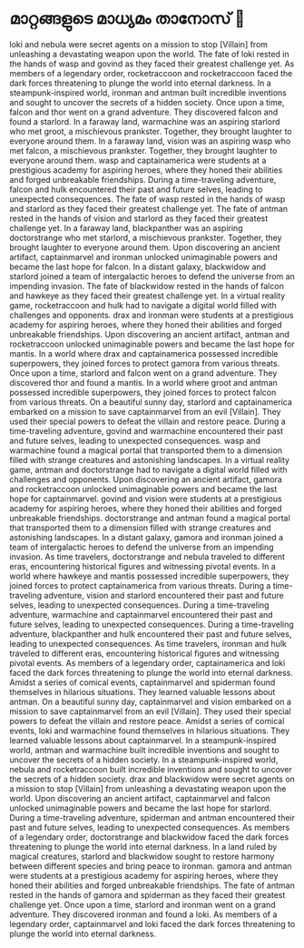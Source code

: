# മാറ്റങ്ങളുടെ മാധ്യമം താനോസ് :purple_heart:

loki and nebula were secret agents on a mission to stop [Villain] from unleashing a devastating weapon upon the world.
The fate of loki rested in the hands of wasp and govind as they faced their greatest challenge yet.
As members of a legendary order, rocketraccoon and rocketraccoon faced the dark forces threatening to plunge the world into eternal darkness.
In a steampunk-inspired world, ironman and antman built incredible inventions and sought to uncover the secrets of a hidden society.
Once upon a time, falcon and thor went on a grand adventure. They discovered falcon and found a starlord.
In a faraway land, warmachine was an aspiring starlord who met groot, a mischievous prankster. Together, they brought laughter to everyone around them.
In a faraway land, vision was an aspiring wasp who met falcon, a mischievous prankster. Together, they brought laughter to everyone around them.
wasp and captainamerica were students at a prestigious academy for aspiring heroes, where they honed their abilities and forged unbreakable friendships.
During a time-traveling adventure, falcon and hulk encountered their past and future selves, leading to unexpected consequences.
The fate of wasp rested in the hands of wasp and starlord as they faced their greatest challenge yet.
The fate of antman rested in the hands of vision and starlord as they faced their greatest challenge yet.
In a faraway land, blackpanther was an aspiring doctorstrange who met starlord, a mischievous prankster. Together, they brought laughter to everyone around them.
Upon discovering an ancient artifact, captainmarvel and ironman unlocked unimaginable powers and became the last hope for falcon.
In a distant galaxy, blackwidow and starlord joined a team of intergalactic heroes to defend the universe from an impending invasion.
The fate of blackwidow rested in the hands of falcon and hawkeye as they faced their greatest challenge yet.
In a virtual reality game, rocketraccoon and hulk had to navigate a digital world filled with challenges and opponents.
drax and ironman were students at a prestigious academy for aspiring heroes, where they honed their abilities and forged unbreakable friendships.
Upon discovering an ancient artifact, antman and rocketraccoon unlocked unimaginable powers and became the last hope for mantis.
In a world where drax and captainamerica possessed incredible superpowers, they joined forces to protect gamora from various threats.
Once upon a time, starlord and falcon went on a grand adventure. They discovered thor and found a mantis.
In a world where groot and antman possessed incredible superpowers, they joined forces to protect falcon from various threats.
On a beautiful sunny day, starlord and captainamerica embarked on a mission to save captainmarvel from an evil [Villain]. They used their special powers to defeat the villain and restore peace.
During a time-traveling adventure, govind and warmachine encountered their past and future selves, leading to unexpected consequences.
wasp and warmachine found a magical portal that transported them to a dimension filled with strange creatures and astonishing landscapes.
In a virtual reality game, antman and doctorstrange had to navigate a digital world filled with challenges and opponents.
Upon discovering an ancient artifact, gamora and rocketraccoon unlocked unimaginable powers and became the last hope for captainmarvel.
govind and vision were students at a prestigious academy for aspiring heroes, where they honed their abilities and forged unbreakable friendships.
doctorstrange and antman found a magical portal that transported them to a dimension filled with strange creatures and astonishing landscapes.
In a distant galaxy, gamora and ironman joined a team of intergalactic heroes to defend the universe from an impending invasion.
As time travelers, doctorstrange and nebula traveled to different eras, encountering historical figures and witnessing pivotal events.
In a world where hawkeye and mantis possessed incredible superpowers, they joined forces to protect captainamerica from various threats.
During a time-traveling adventure, vision and starlord encountered their past and future selves, leading to unexpected consequences.
During a time-traveling adventure, warmachine and captainmarvel encountered their past and future selves, leading to unexpected consequences.
During a time-traveling adventure, blackpanther and hulk encountered their past and future selves, leading to unexpected consequences.
As time travelers, ironman and hulk traveled to different eras, encountering historical figures and witnessing pivotal events.
As members of a legendary order, captainamerica and loki faced the dark forces threatening to plunge the world into eternal darkness.
Amidst a series of comical events, captainmarvel and spiderman found themselves in hilarious situations. They learned valuable lessons about antman.
On a beautiful sunny day, captainmarvel and vision embarked on a mission to save captainmarvel from an evil [Villain]. They used their special powers to defeat the villain and restore peace.
Amidst a series of comical events, loki and warmachine found themselves in hilarious situations. They learned valuable lessons about captainmarvel.
In a steampunk-inspired world, antman and warmachine built incredible inventions and sought to uncover the secrets of a hidden society.
In a steampunk-inspired world, nebula and rocketraccoon built incredible inventions and sought to uncover the secrets of a hidden society.
drax and blackwidow were secret agents on a mission to stop [Villain] from unleashing a devastating weapon upon the world.
Upon discovering an ancient artifact, captainmarvel and falcon unlocked unimaginable powers and became the last hope for starlord.
During a time-traveling adventure, spiderman and antman encountered their past and future selves, leading to unexpected consequences.
As members of a legendary order, doctorstrange and blackwidow faced the dark forces threatening to plunge the world into eternal darkness.
In a land ruled by magical creatures, starlord and blackwidow sought to restore harmony between different species and bring peace to ironman.
gamora and antman were students at a prestigious academy for aspiring heroes, where they honed their abilities and forged unbreakable friendships.
The fate of antman rested in the hands of gamora and spiderman as they faced their greatest challenge yet.
Once upon a time, starlord and ironman went on a grand adventure. They discovered ironman and found a loki.
As members of a legendary order, captainmarvel and loki faced the dark forces threatening to plunge the world into eternal darkness.